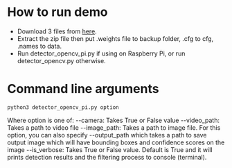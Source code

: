 # How to run demo
- Download 3 files from [here](https://drive.google.com/drive/folders/1eetPsLEvx_528NWy1EauEc-Mq7LOYfFx?usp=sharing).
- Extract the zip file then put .weights file to backup folder, .cfg to cfg, .names to data.
- Run detector_opencv_pi.py if using on Raspberry Pi, or run detector_opencv.py otherwise.

# Command line arguments
```
python3 detector_opencv_pi.py option
```
Where option is one of:
--camera: Takes True or False value
--video_path: Takes a path to video file
--image_path: Takes a path to image file. For this option, you can also specify --output_path which takes a path to save output image which will have bounding boxes and confidence scores on the image
--is_verbose: Takes True or False value. Default is True and it will prints detection results and the filtering process to console (terminal).
